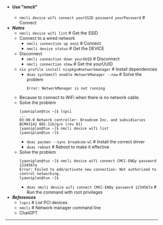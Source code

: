 - #### Use "nmcli"
    - `nmcli device wifi connect yourSSID password yourPassword` # Connect
- ***Notes***
    - `nmcli device wifi list` # Get the SSID
    - Connect to a wired network
        - `nmcli connection up eno1` # Connect
        - `nmcli device status` # Get the DEVICE
    - Disconnect
        - `nmcli connection down yourUUID` # Disconnect
        - `nmcli connection show` # Get the yourUUID
    - `nix profile install nixpkgs#networkmanager` # Install dependencies
        - `doas systemctl enable NetworkManager --now` # Solve the problem
          ```
          Error: NetworkManager is not running
          ```
    - Because to connect to WiFi when there is no network cable.
    - Solve the problem
      ```
      [yaoniplan@tux ~]$ lspci
      ...
      03:00.0 Network controller: Broadcom Inc. and subsidiaries BCM43142 802.11b/g/n (rev 01)
      [yaoniplan@tux ~]$ nmcli device wifi list
      [yaoniplan@tux ~]$
      ```
        - `doas pacman --sync broadcom-wl` # Install the correct driver
        - `doas reboot` # Reboot to make it effective
    - Solve the problem
      ```
      [yaoniplan@tux ~]$ nmcli device wifi connect CMCC-ENQy password 1234567a
      Error: Failed to add/activate new connection: Not authorized to control networking.
      [yaoniplan@tux ~]$
      ```
        - `doas nmcli device wifi connect CMCC-ENQy password 1234567a` # Run the command with root privileges
- ***References***
    - `lspci` # List PCI devices
    - `nmcli` # Network manager command line
    - ChatGPT
- ---
